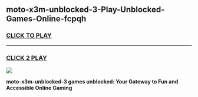 
## moto-x3m-unblocked-3-Play-Unblocked-Games-Online-fcpqh
<h3>
<a href="https://premium76.site?title=moto-x3m-unblocked-3&ref=25A">CLICK TO PLAY</a></h3>
<hr>

<h3>
<a href="https://premium76.site?title=moto-x3m-unblocked-3&ref=25A">CLICK 2 PLAY</a>
  
</h3>

<a href="https://premium76.site?title=moto-x3m-unblocked-3&ref=25A"><img src="https://clearcache.store/games.png"></a>


**moto-x3m-unblocked-3 games unblocked: Your Gateway to Fun and Accessible Online Gaming**
